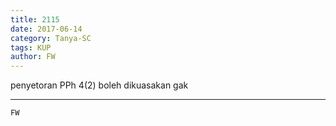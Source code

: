 ```yaml
---
title: 2115
date: 2017-06-14
category: Tanya-SC
tags: KUP
author: FW
---
```


penyetoran PPh 4(2) boleh dikuasakan gak

---



`FW`

